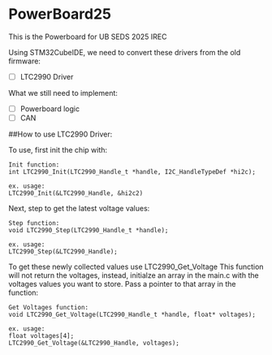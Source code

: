 # PowerBoard25
This is the Powerboard for UB SEDS 2025 IREC

Using STM32CubeIDE, we need to convert these drivers from the old firmware:
- [ ] LTC2990 Driver

What we still need to implement:
- [ ] Powerboard logic
- [ ] CAN

##How to use LTC2990 Driver:

To use, first init the chip with:

	Init function:
	int LTC2990_Init(LTC2990_Handle_t *handle, I2C_HandleTypeDef *hi2c);
	
	ex. usage:
	LTC2990_Init(&LTC2990_Handle, &hi2c2)

Next, step to get the latest voltage values:
	
	Step function:
	void LTC2990_Step(LTC2990_Handle_t *handle);
	
	ex. usage:
	LTC2990_Step(&LTC2990_Handle);

To get these newly collected values use LTC2990_Get_Voltage
This function will not return the voltages, instead, initialze an array in the main.c with
the voltages values you want to store. Pass a pointer to that array in the function:

	Get Voltages function:
	void LTC2990_Get_Voltage(LTC2990_Handle_t *handle, float* voltages);
	
	ex. usage:
	float voltages[4];
	LTC2990_Get_Voltage(&LTC2990_Handle, voltages);